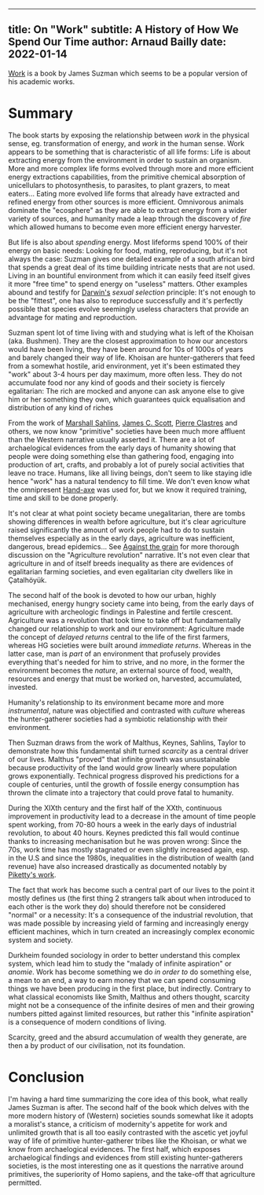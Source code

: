 ------------
title: On "Work"
subtitle: A History of How We Spend Our Time
author: Arnaud Bailly
date: 2022-01-14
------------

[Work](https://www.bloomsbury.com/uk/work-9781526604996/) is a book by James Suzman which seems to be a popular version of his academic works.

# Summary

The book starts by exposing the relationship between _work_ in the physical sense, eg. transformation of energy, and _work_ in the human sense. Work appears to be something that is characteristic of all life forms: Life is about extracting energy from the environment in order to sustain an organism. More and more complex life forms evolved through more and more efficient energy extractions capabilities, from the primitive chemical absorption of unicellulars to photosynthesis, to parasites, to plant grazers, to meat eaters... Eating more evolved life forms that already have extracted and refined energy from other sources is more efficient. Omnivorous animals dominate the "ecosphere" as they are able to extract energy from a wider variety of sources, and humanity made a leap through the discovery of _fire_ which allowed humans to become even more efficient energy harvester.

But life is also about _spending_ energy. Most lifeforms spend 100% of their energy on basic needs: Looking for food, mating, reproducing, but it's not always the case: Suzman gives one detailed example of a south african bird that spends a great deal of its time building intricate nests that are not used. Living in an bountiful environment from which it can easily feed itself gives it more "free time" to spend energy on "useless" matters. Other examples abound and testify for [Darwin's](./origin-of-species.html) _sexual selection_ principle: It's not enough to be the "fittest", one has also to reproduce successfully and it's perfectly possible that species evolve seemingly useless characters that provide an advantage for mating and reproduction.

Suzman spent lot of time living with and studying what is left of the Khoisan (aka. Bushmen). They are the closest approximation to how our ancestors would have been living, they have been around for 10s of 1000s of years and barely changed their way of life. Khoisan are hunter-gatherers that feed from a somewhat hostile, arid environment, yet it's been estimated they "work" about 3-4 hours per day maximum, more often less. They do not accumulate food nor any kind of goods and their society is fiercely egalitarian: The rich are mocked and anyone can ask anyone else to give him or her something they own, which guarantees quick equalisation and distribution of any kind of riches

From the work of [Marshall Sahlins](https://en.wikipedia.org/wiki/Original_affluent_society), [James C. Scott](https://en.wikipedia.org/wiki/James_C._Scott), [Pierre Clastres](https://en.wikipedia.org/wiki/Pierre_Clastres) and others, we now know "primitive" societies have been much more affluent than the Western narrative usually asserted it. There are a lot of archaelogical evidences from the early days of humanity showing that people were doing something else than gathering food, engaging into production of art, crafts, and probably a lot of purely social activities that leave no trace. Humans, like all living beings, don't seem to like staying idle hence "work" has a natural tendency to fill time. We don't even know what the omnipresent [Hand-axe](https://en.wikipedia.org/wiki/Hand_axe) was used for, but we know it required training, time and skill to be done properly.

It's not clear at what point society became unegalitarian, there are tombs showing differences in wealth before agriculture, but it's clear agriculture raised significantly the amount of work people had to do to sustain themselves especially as in the early days, agriculture was inefficient, dangerous, bread epidemics... See [Against the grain](https://yalebooks.yale.edu/book/9780300182910/against-grain) for more thorough discussion on the "Agriculture revolution" narrative. It's not even clear that agriculture in and of itself breeds inequality as there are evidences of egalitarian farming societies, and even egalitarian city dwellers like in Çatalhöyük.

The second half of the book is devoted to how our urban, highly mechanised, energy hungry society came into being, from the early days of agriculture with archeologic findings in Palestine and fertile crescent. Agriculture was a revolution that took time to take off but fundamentally changed our relationship to work and our environment: Agriculture made the concept of _delayed returns_ central to the life of the first farmers, whereas HG societies were built around _immediate returns_. Whereas in the latter case, man is _part_ of an environment that profusely provides everything that's needed for him to strive, and no more, in the former the environment becomes the _nature_, an external source of food, wealth, resources and energy that must be worked on, harvested, accumulated, invested.

Humanity's relationship to its environment became more and more _instrumental_, nature was objectified and contrasted with _culture_ whereas the hunter-gatherer societies had a symbiotic relationship with their environment.

Then Suzman draws from the work of Malthus, Keynes, Sahlins, Taylor to demonstrate how this fundamental shift turned _scarcity_ as a central driver of our lives. Malthus "proved" that infinite growth was unsustainable because productivity of the land would grow linearly where population grows exponentially. Technical progress disproved his predictions for a couple of centuries, until the growth of fossile energy consumption has thrown the climate into a trajectory that could prove fatal to humanity.

During the XIXth century and the first half of the XXth, continuous improvement in productivity lead to a decrease in the amount of time people spent working, from 70-80 hours a week in the early days of industrial revolution, to about 40 hours. Keynes predicted this fall would continue thanks to increasing mechanisation but he was proven wrong: Since the 70s, work time has mostly stagnated or even slightly increased again, esp. in the U.S and since the 1980s, inequalities in the distribution of wealth (and revenue) have also increased drastically as documented notably by [Piketty's work](https://www.seuil.com/ouvrage/le-capital-au-xxie-siecle-thomas-piketty/9782021082289).

The fact that work has become such a central part of our lives to the point it mostly defines us (the first thing 2 strangers talk about when introduced to each other is the work they do) should therefore not be considered "normal" or a necessity: It's a consequence of the industrial revolution, that was made possible by increasing yield of farming  and increasingly energy efficient machines, which in turn created an increasingly complex economic system and society.

Durkheim founded sociology in order to better understand this complex system, which lead him to study the "malady of infinite aspiration" or _anomie_. Work has become something we do _in order to_ do something else, a mean to an end, a way to earn money that we can spend consuming things we have been producing in the first place, but indirectly. Contrary to what classical economists like Smith, Malthus and others thought, scarcity might not be a consequence of the infinite desires of men and their growing numbers pitted against limited resources, but rather this "infinite aspiration" is a consequence of modern conditions of living.

Scarcity, greed and the absurd accumulation of wealth they generate, are then a by product of our civilisation, not its foundation.

# Conclusion

I'm having a hard time summarizing the core idea of this book, what really James Suzman is after. The second half of the book which delves with the more modern history of (Western) societies sounds somewhat like it adopts a moralist's stance, a criticism of modernity's appetite for work and unlimited growth that is all too easily contrasted with the ascetic yet joyful way of life of primitive hunter-gatherer tribes like the Khoisan, or what we know from archaelogical evidences. The first half, which exposes archaelogical findings and evidences from still existing hunter-gatherers societies, is the most interesting one as it questions the narrative around primitives, the superiority of Homo sapiens, and the take-off that agriculture permitted.
